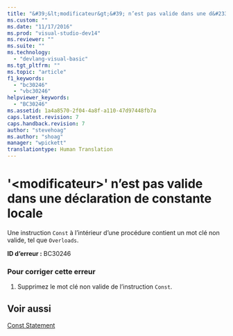 ```yaml
---
title: "&#39;&lt;modificateur&gt;&#39; n’est pas valide dans une d&#233;claration de constante locale | Microsoft Docs"
ms.custom: ""
ms.date: "11/17/2016"
ms.prod: "visual-studio-dev14"
ms.reviewer: ""
ms.suite: ""
ms.technology: 
  - "devlang-visual-basic"
ms.tgt_pltfrm: ""
ms.topic: "article"
f1_keywords: 
  - "bc30246"
  - "vbc30246"
helpviewer_keywords: 
  - "BC30246"
ms.assetid: 1a4a8570-2f04-4a8f-a110-47d97448fb7a
caps.latest.revision: 7
caps.handback.revision: 7
author: "stevehoag"
ms.author: "shoag"
manager: "wpickett"
translationtype: Human Translation
---
```

# &#39;&lt;modificateur&gt;&#39; n’est pas valide dans une d&#233;claration de constante locale
Une instruction `Const` à l’intérieur d’une procédure contient un mot clé non valide, tel que `Overloads`.  
  
 **ID d’erreur :** BC30246  
  
### Pour corriger cette erreur  
  
1.  Supprimez le mot clé non valide de l’instruction `Const`.  
  
## Voir aussi  
 [Const Statement](../../visual-basic/language-reference/statements/const-statement.md)
